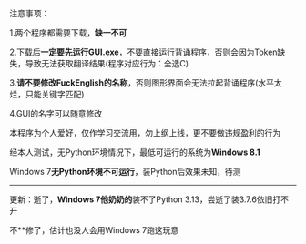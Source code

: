 注意事项：

1.两个程序都需要下载，**缺一不可**

2.下载后**一定要先运行GUI.exe**，不要直接运行背诵程序，否则会因为Token缺失，导致无法获取翻译结果(程序对应行为：全选C)

3.**请不要修改FuckEnglish的名称**，否则图形界面会无法拉起背诵程序(水平太烂，只能关键字匹配)

4.GUI的名字可以随意修改

本程序为个人爱好，仅作学习交流用，勿上纲上线，更不要做违规盈利的行为

经本人测试，无Python环境情况下，最低可运行的系统为**Windows 8.1**

Windows 7**无Python环境不可运行**，装Python后效果未知，待测

------------------------------------------------------

更新：逝了，**Windows 7他奶奶的**装不了Python 3.13，尝逝了装3.7.6依旧打不开

不**修了，估计也没人会用Windows 7跑这玩意
